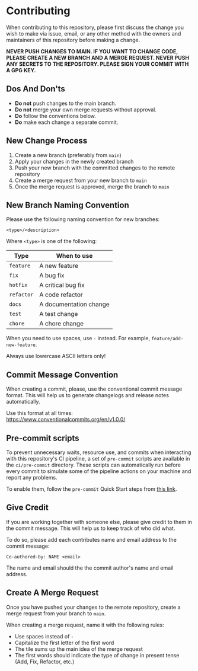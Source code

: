 # Contributing

When contributing to this repository, please first discuss the change you wish to make via issue, email, or any other method with the owners and maintainers of this repository before making a change.

**NEVER PUSH CHANGES TO MAIN. IF YOU WANT TO CHANGE CODE, PLEASE CREATE A NEW BRANCH AND A MERGE REQUEST. NEVER PUSH ANY SECRETS TO THE REPOSITORY. PLEASE SIGN YOUR COMMIT WITH A GPG KEY.**

## Dos And Don'ts

- **Do not** push changes to the main branch.
- **Do not** merge your own merge requests without approval.
- **Do** follow the conventions below.
- **Do** make each change a separate commit.

## New Change Process

1. Create a new branch (preferably from `main`)
2. Apply your changes in the newly created branch
3. Push your new branch with the committed changes to the remote repository
4. Create a merge request from your new branch to `main`
5. Once the merge request is approved, merge the branch to `main`

## New Branch Naming Convention

Please use the following naming convention for new branches:

`<type>/<description>`

Where `<type>` is one of the following:

| Type       | When to use            |
| ---------- | ---------------------- |
| `feature`  | A new feature          |
| `fix`      | A bug fix              |
| `hotfix`   | A critical bug fix     |
| `refactor` | A code refactor        |
| `docs`     | A documentation change |
| `test`     | A test change          |
| `chore`    | A chore change         |

When you need to use spaces, use `-` instead. For example, `feature/add-new-feature`.

Always use lowercase ASCII letters only!

## Commit Message Convention

When creating a commit, please, use the conventional commit message format. This will help us to generate changelogs and release notes automatically.

Use this format at all times: <https://www.conventionalcommits.org/en/v1.0.0/>

## Pre-commit scripts

To prevent unnecessary waits, resource use, and commits when interacting with this repository's CI pipeline, a set of `pre-commit` scripts are available in the `ci/pre-commit` directory. These scripts can automatically run before every commit to simulate some of the pipeline actions on your machine and report any problems.

To enable them, follow the `pre-commit` Quick Start steps from [this link](https://pre-commit.com/#quick-start).

## Give Credit

If you are working together with someone else, please give credit to them in the commit message. This will help us to keep track of who did what.

To do so, please add each contributes name and email address to the commit message:

```text
Co-authored-by: NAME <email>
```

The name and email should the the commit author's name and email address.

## Create A Merge Request

Once you have pushed your changes to the remote repository, create a merge request from your branch to `main`.

When creating a merge request, name it with the following rules:

- Use spaces instead of `-`
- Capitalize the first letter of the first word
- The tile sums up the main idea of the merge request
- The first words should indicate the type of change in present tense (Add, Fix, Refactor, etc.)